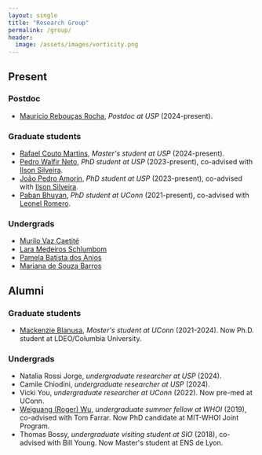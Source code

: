 ```yaml
---
layout: single
title: "Research Group"
permalink: /group/
header:
  image: /assets/images/vorticity.png
---
```



## Present

### Postdoc
- [Mauricio Rebouças Rocha](), *Postdoc at USP* (2024-present).


### Graduate students
- [Rafael Couto Martins](), *Master's student at USP* (2024-present).
- [Pedro Walfir Neto](), *PhD student at USP* (2023-present), co-advised with [Ilson Silveira]().
- [João Pedro Amorin](), *PhD student at USP* (2023-present), co-advised with [Ilson Silveira]().
- [Paban Bhuyan](https://in.linkedin.com/in/paban-bhuyan-71610768), *PhD student at UConn* (2021-present), co-advised with [Leonel Romero](https://leonelromero.com).

### Undergrads

- [Murilo Vaz Caetité]()
- [Lara Medeiros Schlumbom]()
- [Pamela Batista dos Anjos]()
- [Mariana de Souza Barros]()

## Alumni

### Graduate students
- [Mackenzie Blanusa](https://twitter.com/MackinMocean), *Master's student at UConn* (2021-2024). Now Ph.D. student at LDEO/Columbia University.

### Undergrads

- Natalia Rossi Jorge, *undergraduate researcher at USP* (2024). 
- Camile Chiodini, *undergraduate researcher at USP* (2024). 
- Vicki You, *undergraduate researcher at UConn* (2022). Now pre-med at UConn.
- [Weiguang (Roger) Wu](https://scholar.google.com/citations?user=ueZLmgwAAAAJ&hl=en), *undergraduate summer fellow at WHOI* (2019), co-advised with Tom Farrar. Now PhD candidate at MIT-WHOI Joint Program.
- Thomas Bossy, *undergraduate visiting student at SIO* (2018), co-advised with Bill Young. Now Master's student  at ENS de Lyon.
